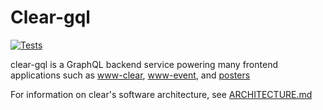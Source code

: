 # Clear-gql
[![Tests](https://github.com/codeday/clear-gql/actions/workflows/test.yml/badge.svg)](https://github.com/codeday/clear-gql/actions/workflows/test.yml)


clear-gql is a GraphQL backend service powering many frontend applications such as [www-clear](https://github.com/codeday/www-clear), [www-event](https://github.com/codeday/www-event), and [posters](https://github.com/codeday/posters)

For information on clear's software architecture, see [ARCHITECTURE.md](ARCHITECTURE.md)
